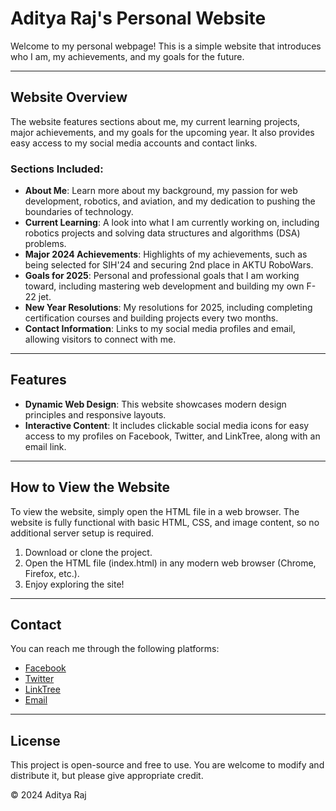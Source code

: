 # Aditya Raj's Personal Website

Welcome to my personal webpage! This is a simple website that introduces who I am, my achievements, and my goals for the future. 

---

## Website Overview

The website features sections about me, my current learning projects, major achievements, and my goals for the upcoming year. It also provides easy access to my social media accounts and contact links.

### Sections Included:
- **About Me**: Learn more about my background, my passion for web development, robotics, and aviation, and my dedication to pushing the boundaries of technology.
- **Current Learning**: A look into what I am currently working on, including robotics projects and solving data structures and algorithms (DSA) problems.
- **Major 2024 Achievements**: Highlights of my achievements, such as being selected for SIH'24 and securing 2nd place in AKTU RoboWars.
- **Goals for 2025**: Personal and professional goals that I am working toward, including mastering web development and building my own F-22 jet.
- **New Year Resolutions**: My resolutions for 2025, including completing certification courses and building projects every two months.
- **Contact Information**: Links to my social media profiles and email, allowing visitors to connect with me.

---

## Features

- **Dynamic Web Design**: This website showcases modern design principles and responsive layouts.
- **Interactive Content**: It includes clickable social media icons for easy access to my profiles on Facebook, Twitter, and LinkTree, along with an email link.

---

## How to View the Website

To view the website, simply open the HTML file in a web browser. The website is fully functional with basic HTML, CSS, and image content, so no additional server setup is required.

1. Download or clone the project.
2. Open the HTML file (index.html) in any modern web browser (Chrome, Firefox, etc.).
3. Enjoy exploring the site!

---

## Contact

You can reach me through the following platforms:

- [Facebook](https://www.facebook.com/yourprofile)
- [Twitter](https://twitter.com/yourprofile)
- [LinkTree](https://linktr.ee/yourprofile)
- [Email](mailto:your.email@example.com)

---

## License

This project is open-source and free to use. You are welcome to modify and distribute it, but please give appropriate credit.

© 2024 Aditya Raj
